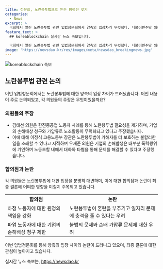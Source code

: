 ```yaml
---
title: 청문회, 노란봉투법으로 인한 평행선 찾기
categories:
  - News
excerpt: >
  국회에서 열린 노란봉투법 관련 입법청문회에서 양측의 입장차가 뚜렷했다. 더불어민주당 의원은 극단적 선택을 한 노동자 사례를 언급하며 노란봉투법 필요성을 주장했고, 국민의힘 의원은 기업의 손해 발생과 폭력행위를 강조하여 반대 입장을 피력했다. 이정식 고용노동부 장관은 노란봉투법이 혼란을 부추기고 일자리 문제에 엄청난 충격을 줄 것이라고 언급하며 입장을 밝혔다. 현재 노란봉투법은 다시 상정되었으며, 이에 대한 논의가 계속될 전망이다.
feature_text: >
  ## koreablockchain 실시간 뉴스 속보입니다.

  국회에서 열린 노란봉투법 관련 입법청문회에서 양측의 입장차가 뚜렷했다. 더불어민주당 의원은 극단적 선택을 한 노동자 사례를 언급하며 노란봉투법 필요성을 주장했고, 국민의힘 의원은 기업의 손해 발생과 폭력행위를 강조하여 반대 입장을 피력했다. 이정식 고용노동부 장관은 노란봉투법이 혼란을 부추기고 일자리 문제에 엄청난 충격을 줄 것이라고 언급하며 입장을 밝혔다. 현재 노란봉투법은 다시 상정되었으며, 이에 대한 논의가 계속될 전망이다.
image: 'https://newsdao.kr/res/images/meta/newsdao_breakingnews.jpg'
---
```


<p><img src="https://newsdao.kr/res/images/meta/newsdao_breakingnews.jpg" alt="koreablockchain 속보" /></p>

<h2>노란봉투법 관련 논의</h2>

<p>이번 입법청문회에서는 노란봉투법에 대한 양측의 입장 차이가 드러났습니다. 어떤 내용이 주로 논의되었고, 각 의원들의 주장은 무엇이었을까요?</p>

<h3>의원들의 주장</h3>

<ul>
  <li>김태선 의원은 한진중공업 노동자 사례를 통해 노란봉투법 필요성을 제기하며, 기업의 손해배상 청구와 가압류로 노조활동이 무력화되고 있다고 주장했습니다.</li>
  <li>이에 대해 이정식 고용노동부 장관은 노란봉투법이 가해자를 더 보호하는 불합리한 일을 초래할 수 있다고 지적하며 우재준 의원은 기업의 손해발생은 대부분 폭력행위에 기인하며 노동조합 내에서 대화와 타협을 통해 문제를 해결할 수 있다고 주장했습니다.</li>
</ul>

<h3>합의점과 논란</h3>

<p>각 의원들은 노란봉투법에 대한 입장을 분명히 대변하며, 이에 대한 합의점과 논란이 최종 결론에 어떠한 영향을 미칠지 주목되고 있습니다.</p>

<table>
  <tr>
    <td style="text-align: center; height: 17px;"><b>합의점</b></td>
    <td style="text-align: center; height: 17px;"><b>논란</b></td>
  </tr>
  <tr>
    <td>하청 노동자에 대한 원청의 책임을 강화</td>
    <td>노란봉투법이 혼란을 부추기고 일자리 문제에 충격을 줄 수 있다는 우려</td>
  </tr>
  <tr>
    <td>파업 노동자에 대한 기업의 손해배상 청구 제한</td>
    <td>불법의 문제와 손배 가압류 문제에 대한 우려</td>
  </tr>
</table>

<p>이번 입법청문회를 통해 양측의 입장 차이와 논란이 드러나고 있으며, 최종 결론에 대한 관심이 높아지고 있습니다.</p>
실시간 뉴스 속보는, <a href="https://newsdao.kr" rel="dofollow">https://newsdao.kr</a>


